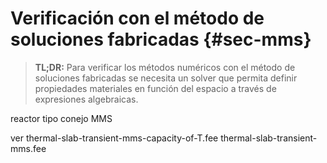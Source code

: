 
# Verificación con el método de soluciones fabricadas {#sec-mms}

> **TL;DR:** Para verificar los métodos numéricos con el método de soluciones fabricadas se necesita un solver que permita definir propiedades materiales en función del espacio a través de expresiones algebraicas.

reactor tipo conejo
MMS

ver thermal-slab-transient-mms-capacity-of-T.fee  thermal-slab-transient-mms.fee
